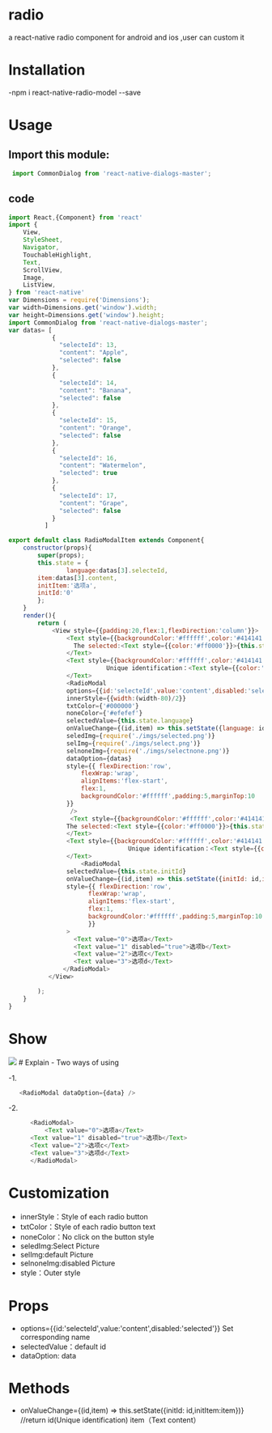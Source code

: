 # radio
a react-native radio component for android and ios ,user can custom it 
# Installation
-npm i react-native-radio-model --save
# Usage
## Import this module:
```javascript
 import CommonDialog from 'react-native-dialogs-master';
```

## code
```javascript
import React,{Component} from 'react'
import {
	View,
	StyleSheet,
	Navigator,
	TouchableHighlight,
	Text,
	ScrollView,
	Image,
	ListView,
} from 'react-native'
var Dimensions = require('Dimensions');
var width=Dimensions.get('window').width;
var height=Dimensions.get('window').height;
import CommonDialog from 'react-native-dialogs-master';
var datas= [
            {
              "selecteId": 13,
              "content": "Apple",
              "selected": false
            },
            {
              "selecteId": 14,
              "content": "Banana",
              "selected": false
            },
            {
              "selecteId": 15,
              "content": "Orange",
              "selected": false
            },
            {
              "selecteId": 16,
              "content": "Watermelon",
              "selected": true
            },
            {
              "selecteId": 17,
              "content": "Grape",
              "selected": false
            }
          ]	  

export default class RadioModalItem extends Component{
	constructor(props){
		super(props);
		this.state = {
                language:datas[3].selecteId,
		item:datas[3].content,
		initItem:'选项a',
		initId:'0'
        };
	}
	render(){
		return (
			<View style={{padding:20,flex:1,flexDirection:'column'}}>
			    <Text style={{backgroundColor:'#ffffff',color:'#414141',padding:5,}}>
			      The selected:<Text style={{color:'#ff0000'}}>{this.state.item}</Text>	 
			    </Text>	 
			    <Text style={{backgroundColor:'#ffffff',color:'#414141',padding:5,}}>	 
	                       Unique identification：<Text style={{color:'#ff0000'}}>{this.state.language}</Text>
			    </Text>
			    <RadioModal
				options={{id:'selecteId',value:'content',disabled:'selected'}}
				innerStyle={{width:(width-80)/2}}
				txtColor={'#000000'}
				noneColor={'#efefef'}
				selectedValue={this.state.language}
				onValueChange={(id,item) => this.setState({language: id,item:item})}
				seledImg={require('./imgs/selected.png')}
				selImg={require('./imgs/select.png')}
				selnoneImg={require('./imgs/selectnone.png')}
				dataOption={datas}
				style={{ flexDirection:'row',
					flexWrap:'wrap',
					alignItems:'flex-start',
					flex:1,
					backgroundColor:'#ffffff',padding:5,marginTop:10
				}} 
			     />
			     <Text style={{backgroundColor:'#ffffff',color:'#414141',padding:5,}}>
				The selected:<Text style={{color:'#ff0000'}}>{this.state.initItem}</Text>	 
			    </Text>	 
			    <Text style={{backgroundColor:'#ffffff',color:'#414141',padding:5,}}>	 
                                 Unique identification：<Text style={{color:'#ff0000'}}>{this.state.initId}</Text>
			    </Text>
		            <RadioModal
				selectedValue={this.state.initId}
				onValueChange={(id,item) => this.setState({initId: id,initItem:item})}
				style={{ flexDirection:'row',
					  flexWrap:'wrap',
					  alignItems:'flex-start',
					  flex:1,
					  backgroundColor:'#ffffff',padding:5,marginTop:10
					  }} 
				>
				  <Text value="0">选项a</Text>
				  <Text value="1" disabled="true">选项b</Text>
				  <Text value="2">选项c</Text>
				  <Text value="3">选项d</Text>
			   </RadioModal>
		   </View>

		);
	}
}
```
# Show
<img src="https://github.com/antiantian/radio/blob/master/show.jpg"/>
# Explain
- Two ways of using

  -1.
```javascript
   <RadioModal dataOption={data} />
 ```
  -2. 
```javascript
      <RadioModal>
          <Text value="0">选项a</Text>
	  <Text value="1" disabled="true">选项b</Text>
	  <Text value="2">选项c</Text>
	  <Text value="3">选项d</Text>
      </RadioModal>
```
# Customization
- innerStyle：Style of each radio button
- txtColor：Style of each radio button text
- noneColor：No click on the button style
- seledImg:Select Picture
- selImg:default Picture
- selnoneImg:disabled Picture
- style：Outer style
# Props 
- options={{id:'selecteId',value:'content',disabled:'selected'}}  Set corresponding name
- selectedValue：default id
- dataOption: data

# Methods

- onValueChange={(id,item) => this.setState({initId: id,initItem:item})}  //return id(Unique identification) item（Text content）

